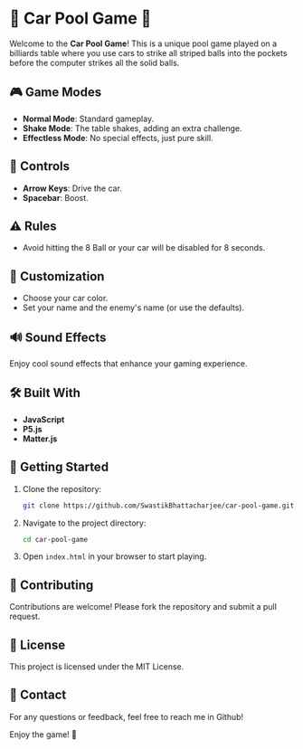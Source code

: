 # 🚗 Car Pool Game 🎱

Welcome to the **Car Pool Game**! This is a unique pool game played on a billiards table where you use cars to strike all striped balls into the pockets before the computer strikes all the solid balls. 

## 🎮 Game Modes
- **Normal Mode**: Standard gameplay.
- **Shake Mode**: The table shakes, adding an extra challenge.
- **Effectless Mode**: No special effects, just pure skill.

## 🚗 Controls
- **Arrow Keys**: Drive the car.
- **Spacebar**: Boost.

## ⚠️ Rules
- Avoid hitting the 8 Ball or your car will be disabled for 8 seconds.

## 🎨 Customization
- Choose your car color.
- Set your name and the enemy's name (or use the defaults).

## 🔊 Sound Effects
Enjoy cool sound effects that enhance your gaming experience.

## 🛠️ Built With
- **JavaScript**
- **P5.js**
- **Matter.js**

## 🚀 Getting Started
1. Clone the repository:
   ```bash
   git clone https://github.com/SwastikBhattacharjee/car-pool-game.git
   ```
2. Navigate to the project directory:
   ```bash
   cd car-pool-game
   ```
3. Open `index.html` in your browser to start playing.

## 🤝 Contributing
Contributions are welcome! Please fork the repository and submit a pull request.

## 📄 License
This project is licensed under the MIT License.

## 📧 Contact
For any questions or feedback, feel free to reach me in Github!

Enjoy the game! 🎉
